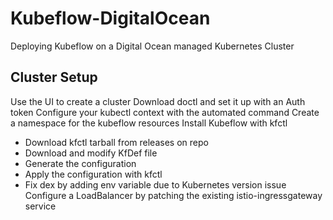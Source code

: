 # Kubeflow-DigitalOcean
Deploying Kubeflow on a Digital Ocean managed Kubernetes Cluster

## Cluster Setup
Use the UI to create a cluster
Download doctl and set it up with an Auth token
Configure your kubectl context with the automated command
Create a namespace for the kubeflow resources
Install Kubeflow with kfctl
 - Download kfctl tarball from releases on repo
 - Download and modify KfDef file
 - Generate the configuration
 - Apply the configuration with kfctl
 - Fix dex by adding env variable due to Kubernetes version issue
Configure a LoadBalancer by patching the existing istio-ingressgateway service
